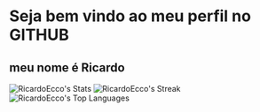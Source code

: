 # Seja bem vindo ao meu perfil no GITHUB
## meu nome é Ricardo
![RicardoEcco's Stats](https://github-readme-stats.vercel.app/api?username=RicardoEcco&theme=dracula&show_icons=true&hide_border=false&count_private=true)
![RicardoEcco's Streak](https://github-readme-streak-stats.herokuapp.com/?user=RicardoEcco&theme=dracula&hide_border=false)
![RicardoEcco's Top Languages](https://github-readme-stats.vercel.app/api/top-langs/?username=RicardoEcco&theme=dracula&show_icons=true&hide_border=false&layout=compact)
